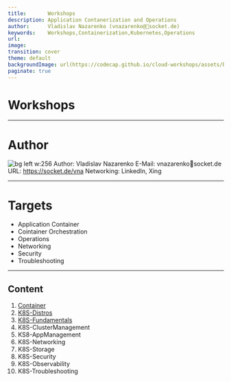 ```yaml
---
title:       Workshops
description: Application Contanerization and Operations
author:      Vladislav Nazarenko (vnazarenko@📯socket.de)
keywords:    Workshops,Containerization,Kubernetes,Operations
url:         
image:
transition: cover
theme: default
backgroundImage: url(https://codecap.github.io/cloud-workshops/assets/background.jpg)
paginate: true
---
```


# Workshops


---
# Author

![bg left w:256 ](https://www.xing.com/image/0_e_2_8e340a718_11349211_5/vladislav-nazarenko-foto.1024x1024.jpg)
Author: Vladislav Nazarenko
E-Mail: vnazarenko📯socket.de 
URL:    https://socket.de/vna
Networking: LinkedIn, Xing

---
# Targets
- Application Container
- Cointainer Orchestration
- Operations
- Networking
- Security
- Troubleshooting

---

## Content
1. [Container](container.html)
1. [K8S-Distros](k8s-distros.html)
1. [K8S-Fundamentals](k8s-fundamentals.html)
1. K8S-ClusterManagement
1. KS8-AppManagement
1. K8S-Networking
1. K8S-Storage
1. K8S-Security
1. K8S-Observability
1. K8S-Troubleshooting
